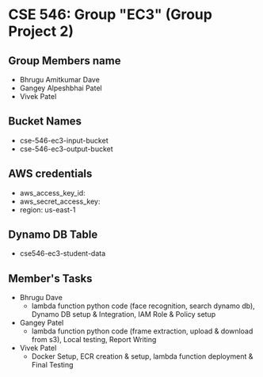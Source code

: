 # CSE 546: Group "EC3" (Group Project 2)
## Group Members name
- Bhrugu Amitkumar Dave
- Gangey Alpeshbhai Patel
- Vivek Patel

## Bucket Names
- cse-546-ec3-input-bucket
- cse-546-ec3-output-bucket

## AWS credentials
- aws_access_key_id: 
- aws_secret_access_key: 
- region: us-east-1

## Dynamo DB Table
- cse546-ec3-student-data

## Member's Tasks
- Bhrugu Dave
    - lambda function python code (face recognition, search dynamo db), Dynamo DB setup & Integration, IAM Role & Policy setup
- Gangey Patel
    - lambda function python code (frame extraction, upload & download from s3), Local testing, Report Writing
- Vivek Patel
    - Docker Setup, ECR creation & setup, lambda function deployment & Final Testing
